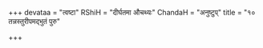 +++
devataa = "त्वष्टा"
RShiH = "दीर्घतमा औचथ्यः"
ChandaH = "अनुष्टुप्"
title = "१० तन्नस्तुरीपमद्भुतं पुरु"

+++
